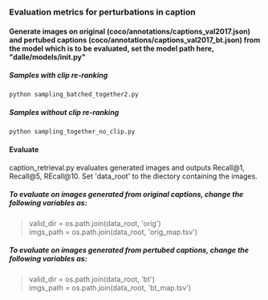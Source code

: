 ### Evaluation metrics for perturbations in caption


#### Generate images on original (coco/annotations/captions_val2017.json) and pertubed captions (coco/annotations/captions_val2017_bt.json) from the model which is to be evaluated, set the model path here, "dalle/models/__init__.py"

##### Samples with clip re-ranking
```shell
python sampling_batched_together2.py
```
##### Samples without clip re-ranking
```shell
python sampling_together_no_clip.py
```

#### Evaluate
caption_retrieval.py evaluates generated images and outputs Recall@1, Recall@5, REcall@10. Set 'data_root' to the diectory containing the images.

##### To evaluate on images generated from original captions, change the following variables as:

> valid_dir = os.path.join(data_root, 'orig') \
> imgs_path = os.path.join(data_root, 'orig_map.tsv')

##### To evaluate on images generated from pertubed captions, change the following variables as:

> valid_dir = os.path.join(data_root, 'bt') \
> imgs_path = os.path.join(data_root, 'bt_map.tsv')


